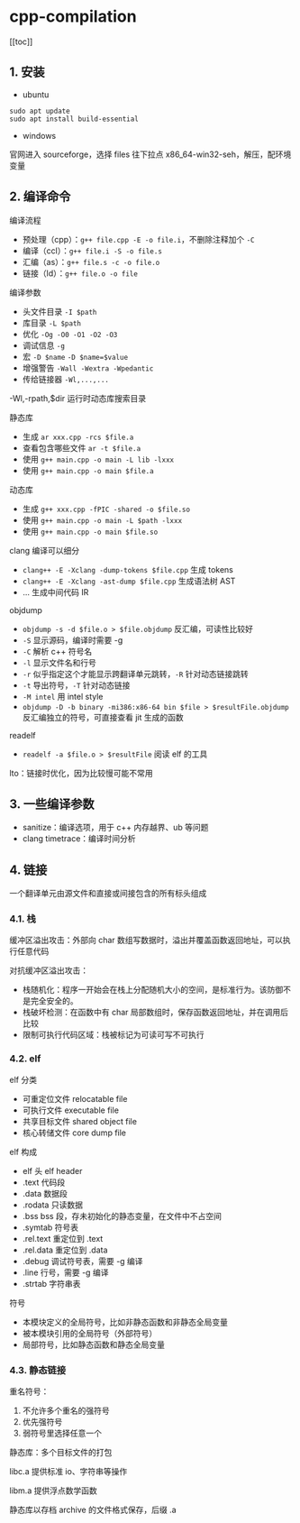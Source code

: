 # cpp-compilation

[[toc]]

## 1. 安装

- ubuntu

```text
sudo apt update
sudo apt install build-essential
```

- windows

官网进入 sourceforge，选择 files 往下拉点 x86_64-win32-seh，解压，配环境变量

## 2. 编译命令

编译流程

- 预处理（cpp）：`g++ file.cpp -E -o file.i`，不删除注释加个 `-C`
- 编译（ccl）：`g++ file.i -S -o file.s`
- 汇编（as）：`g++ file.s -c -o file.o`
- 链接（ld）：`g++ file.o -o file`

编译参数

- 头文件目录 `-I $path`
- 库目录 `-L $path`
- 优化 `-Og -O0 -O1 -O2 -O3`
- 调试信息 `-g`
- 宏 `-D $name` `-D $name=$value`
- 增强警告 `-Wall -Wextra -Wpedantic`
- 传给链接器 `-Wl,...,...`

-Wl,-rpath,$dir 运行时动态库搜索目录

静态库

- 生成 `ar xxx.cpp -rcs $file.a`
- 查看包含哪些文件 `ar -t $file.a`
- 使用 `g++ main.cpp -o main -L lib -lxxx`
- 使用 `g++ main.cpp -o main $file.a`

动态库

- 生成 `g++ xxx.cpp -fPIC -shared -o $file.so`
- 使用 `g++ main.cpp -o main -L $path -lxxx`
- 使用 `g++ main.cpp -o main $file.so`

clang 编译可以细分

- `clang++ -E -Xclang -dump-tokens $file.cpp` 生成 tokens
- `clang++ -E -Xclang -ast-dump $file.cpp` 生成语法树 AST
- ... 生成中间代码 IR

objdump

- `objdump -s -d $file.o > $file.objdump` 反汇编，可读性比较好
- `-S` 显示源码，编译时需要 -g
- `-C` 解析 c++ 符号名
- `-l` 显示文件名和行号
- `-r` 似乎指定这个才能显示跨翻译单元跳转，`-R` 针对动态链接跳转
- `-t` 导出符号，`-T` 针对动态链接
- `-M intel` 用 intel style
- `objdump -D -b binary -mi386:x86-64 bin $file > $resultFile.objdump` 反汇编独立的符号，可直接查看 jit 生成的函数

readelf

- `readelf -a $file.o > $resultFile` 阅读 elf 的工具

lto：链接时优化，因为比较慢可能不常用

## 3. 一些编译参数

- sanitize：编译选项，用于 c++ 内存越界、ub 等问题
- clang timetrace：编译时间分析

## 4. 链接

一个翻译单元由源文件和直接或间接包含的所有标头组成

### 4.1. 栈

缓冲区溢出攻击：外部向 char 数组写数据时，溢出并覆盖函数返回地址，可以执行任意代码

对抗缓冲区溢出攻击：

- 栈随机化：程序一开始会在栈上分配随机大小的空间，是标准行为。该防御不是完全安全的。
- 栈破坏检测：在函数中有 char 局部数组时，保存函数返回地址，并在调用后比较
- 限制可执行代码区域：栈被标记为可读可写不可执行

### 4.2. elf

elf 分类

- 可重定位文件 relocatable file
- 可执行文件 executable file
- 共享目标文件 shared object file
- 核心转储文件 core dump file

elf 构成

- elf 头 elf header
- .text 代码段
- .data 数据段
- .rodata 只读数据
- .bss bss 段，存未初始化的静态变量，在文件中不占空间
- .symtab 符号表
- .rel.text 重定位到 .text
- .rel.data 重定位到 .data
- .debug 调试符号表，需要 -g 编译
- .line 行号，需要 -g 编译
- .strtab 字符串表

符号

- 本模块定义的全局符号，比如非静态函数和非静态全局变量
- 被本模块引用的全局符号（外部符号）
- 局部符号，比如静态函数和静态全局变量

### 4.3. 静态链接

重名符号：

1. 不允许多个重名的强符号
2. 优先强符号
3. 弱符号里选择任意一个

静态库：多个目标文件的打包

libc.a 提供标准 io、字符串等操作

libm.a 提供浮点数学函数

静态库以存档 archive 的文件格式保存，后缀 .a
